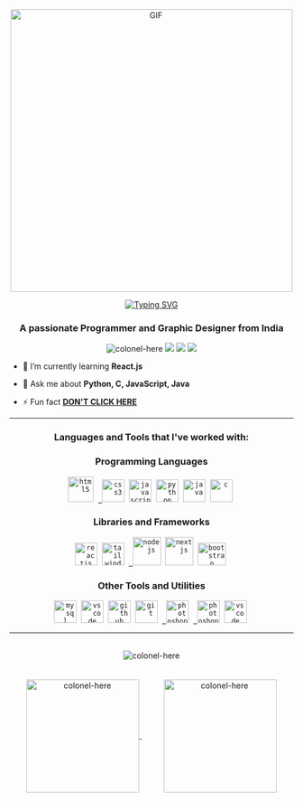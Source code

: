 
<div align="center">

<img align="center" width="500px" alt="GIF" src="https://media.tenor.com/_EYOsX_1CUkAAAAC/pixel-night.gif"/>
<p></p>

<a href= "https://github.com/COLONEL-HERE"> 
          
[![Typing SVG](https://readme-typing-svg.herokuapp.com?font=Fira+Code&size=27&pause=1000&center=true&random=false&width=435&lines=Hi+%F0%9F%91%8B+COLONEL+Here;Open+Source+Enthusiast+%E2%9A%A1;Software+Engineer+%F0%9F%91%A9%E2%80%8D%F0%9F%92%BB;Freelancer;Web+Developer;Graphic+Designer+%E2%9C%A8;Linux+Lover+%F0%9F%90%A7)](https://git.io/typing-svg)
</a>
</div>

<h3 align="center">A passionate Programmer and Graphic Designer from India</h3>



<p align="center"> 
<img src="https://komarev.com/ghpvc/?username=colonel-here&label=Profile%20views&color=0e75b6&style=flat" alt="colonel-here" /> 
<a href="https://www.linkedin.com/in/get-rishabh-verma/"><img src="https://img.shields.io/badge/Linkedin-0077b5?style=flat&logo=linkedin" /></a>
<a href="mailto:rishabh208020@gmail.com"><img src="https://img.shields.io/badge/Gmail-D14836?style=flat&logo=gmail&logoColor=white" /></a>
<a href="https://twitter.com/COLONEL_HERE"><img src="https://img.shields.io/badge/Twitter-1DA1F2?style=flat&logo=twitter&logoColor=white" /></a>
</p>

- 🌱 I’m currently learning **React.js**

- 💬 Ask me about **Python, C, JavaScript, Java**

- ⚡ Fun fact **<a href= "https://github.com/COLONEL-HERE">DON'T CLICK HERE</a>**
  <br>
  
<hr>

<h3 align="center">Languages and Tools that I've worked with:</h3>

<div align="center">
    <h3><b>Programming Languages</b></h3>
    <code><a href="https://www.w3.org/html/" target="_blank"><img src="https://profilinator.rishav.dev/skills-assets/html5-original-wordmark.svg" title="HTML5" alt="html5" width="45" height="45"/></a></code>&nbsp;
    <code><a href="https://www.w3schools.com/css/" target="_blank"> <img src="https://profilinator.rishav.dev/skills-assets/css3-original-wordmark.svg" title="CSS3" alt="css3" width="40" height="40"/></a></code>&nbsp;
    <code><a href="https://developer.mozilla.org/en-US/docs/Web/JavaScript" target="_blank"><img src="https://profilinator.rishav.dev/skills-assets/javascript-original.svg" title="JavaScript" alt="javascript" width="40" height="40"/></a></code>&nbsp;
    <code><a href="https://www.python.org" target="_blank"><img src="https://profilinator.rishav.dev/skills-assets/python-original.svg" title="Python" alt="python" width="40" height="40"/></a></code>&nbsp;
    <code><a href="https://www.w3schools.com/Java/" target="_blank"><img src="https://profilinator.rishav.dev/skills-assets/java-original-wordmark.svg" title="Java" alt="java" width="40" height="40"/></a></code>&nbsp;
    <code><a href="https://www.w3schools.com/C/" target="_blank"><img src="https://profilinator.rishav.dev/skills-assets/c-original.svg" title="C" alt="c" width="40" height="40"/></a></code>&nbsp;
</div>

<div align="center">
    <h3><b>Libraries and Frameworks</b></h3>
    <code><a href="https://reactjs.org/" target="_blank"><img src="https://profilinator.rishav.dev/skills-assets/react-original-wordmark.svg" title="ReactJS" alt="reactjs" width="40" height="40"/></a></code>&nbsp;
<code><a href="https://tailwindcss.com/" target="_blank"><img src="https://profilinator.rishav.dev/skills-assets/tailwindcss.svg" title="Tailwind" alt="tailwind" width="40" height="40"/></a></code>&nbsp;
    <code><a href="https://nodejs.org/" target="_blank"> <img src="https://vistaran-tech.s3.ap-south-1.amazonaws.com/wp-content/uploads/2022/05/13104926/nodejs-logo.png" title="NodeJS" alt="nodejs" width="50" height="50"/></a></code>&nbsp;
    <code><a href="https://nextjs.org/" target="_blank"><img src="https://profilinator.rishav.dev/skills-assets/nextjs.png" title="NextJS" alt="nextjs" width="50" height="50"/></a></code>&nbsp;
    <code><a href="https://getbootstrap.com/" target="_blank"><img src="https://upload.wikimedia.org/wikipedia/commons/thumb/b/b2/Bootstrap_logo.svg/2560px-Bootstrap_logo.svg.png" title="BootStrap" alt="bootstrap" width="50" height="40"/></a></code>&nbsp;  
</div>

<div align="center">
    <h3><b>Other Tools and Utilities</b></h3>
        <code><a href="https://www.mysql.com/" target="_blank"><img src="https://cdn.worldvectorlogo.com/logos/mysql-6.svg" title="MySql" alt="mysql" width="40" height="40"/></a></code>&nbsp;
        <code><a href="https://www.linux.org/" target="_blank"><img src="https://upload.wikimedia.org/wikipedia/commons/thumb/3/35/Tux.svg/1200px-Tux.svg.png" title="VSCode" alt="vscode" width="40" height="40"/></a></code>&nbsp;
        <code><a href="https://github.com/" target="_blank"><img src="https://static-00.iconduck.com/assets.00/github-icon-2048x1988-jzvzcf2t.png" title="GitHub" alt="github" width="40" height="40"/></a></code>&nbsp;
        <code><a href="https://git-scm.com/" target="_blank"><img src="https://profilinator.rishav.dev/skills-assets/git-scm-icon.svg" title="Git" alt="git" width="40" height="40"/></a></code>&nbsp;
        <code><a href="https://www.adobe.com/in/products/photoshop.html" target="_blank"> <img src="https://upload.wikimedia.org/wikipedia/commons/a/af/Adobe_Photoshop_CC_icon.svg" title="Adobe Photoshop" alt="photoshop" width="40" height="40"/></a></code>&nbsp;
          <code><a href="https://www.adobe.com/products/premiere.html" target="_blank"> <img src="https://upload.wikimedia.org/wikipedia/commons/thumb/4/40/Adobe_Premiere_Pro_CC_icon.svg/1200px-Adobe_Premiere_Pro_CC_icon.svg.png" title="Adobe Photoshop" alt="photoshop" width="40" height="40"/></a></code>&nbsp;
        <code><a href="https://visualstudio.com/" target="_blank"><img src="https://upload.wikimedia.org/wikipedia/commons/thumb/9/9a/Visual_Studio_Code_1.35_icon.svg/2048px-Visual_Studio_Code_1.35_icon.svg.png" title="VSCode" alt="vscode" width="40" height="40"/></a></code>&nbsp;

</div>
<hr>
<br>
<div>
          <div align="center">          
                    <div>
                              <img align="center" src="https://github-readme-streak-stats.herokuapp.com/?user=colonel-here&" alt="colonel-here" />
                    </div>
                    <br><br> 
                    <a href="https://github.com/COLONEL-HERE/github-readme-stats">
                              <img height=200 align="center" src="https://github-readme-stats.vercel.app/api/top-langs?username=colonel-here&show_icons=true&locale=en&layout=compact&show_icons=true&theme=blue-green" alt="colonel-here"" />
                    </a>
                    &nbsp;&nbsp;&nbsp;&nbsp;&nbsp;&nbsp;&nbsp;&nbsp;&nbsp;
                    <a href="https://github.com/COLONEL-HERE/convoychat">
                              <img height=200 align="center" src="https://github-readme-stats.vercel.app/api?username=colonel-here&show_icons=true&theme=blue-green&rank_icon=github" alt="colonel-here" />
                    </a>
                    <br><br> 
          </div>
</div>


